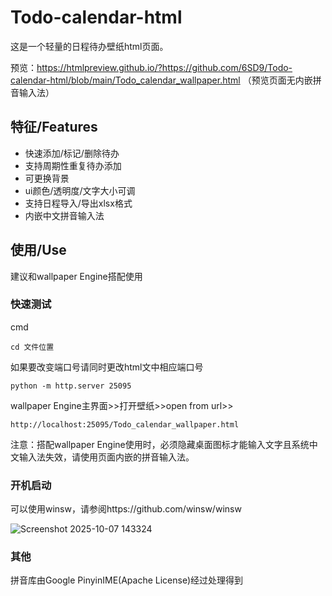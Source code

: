 # Todo-calendar-html
这是一个轻量的日程待办壁纸html页面。

预览：https://htmlpreview.github.io/?https://github.com/6SD9/Todo-calendar-html/blob/main/Todo_calendar_wallpaper.html
（预览页面无内嵌拼音输入法）

## 特征/Features
- 快速添加/标记/删除待办
- 支持周期性重复待办添加
- 可更换背景
- ui颜色/透明度/文字大小可调
- 支持日程导入/导出xlsx格式
- 内嵌中文拼音输入法

## 使用/Use
建议和wallpaper Engine搭配使用
### 快速测试
cmd
```
cd 文件位置
```
如果要改变端口号请同时更改html文中相应端口号
```
python -m http.server 25095
```
wallpaper Engine主界面>>打开壁纸>>open from url>>
```
http://localhost:25095/Todo_calendar_wallpaper.html
```
注意：搭配wallpaper Engine使用时，必须隐藏桌面图标才能输入文字且系统中文输入法失效，请使用页面内嵌的拼音输入法。

### 开机启动
可以使用winsw，请参阅https://github.com/winsw/winsw


![Screenshot 2025-10-07 143324 ](https://github.com/user-attachments/assets/ebc55342-bb6b-473c-b701-712f9f2e98bb)


### 其他
拼音库由Google PinyinIME(Apache License)经过处理得到

